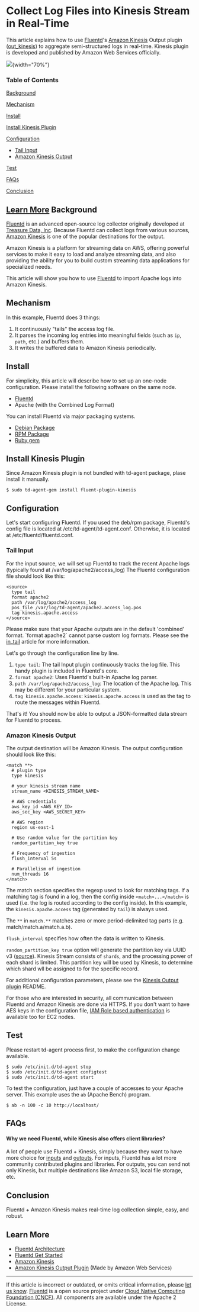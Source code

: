 


Collect Log Files into Kinesis Stream in Real-Time
==================================================

This article explains how to use [Fluentd](http://fluentd.org/)'s
[Amazon Kinesis](https://aws.amazon.com/kinesis/) Output plugin
([out\_kinesis](https://github.com/awslabs/aws-fluent-plugin-kinesis))
to aggregate semi-structured logs in real-time. Kinesis plugin is
developed and published by Amazon Web Services officially.

![](/images/fluentd-kinesis.png){width="70%"}



### Table of Contents

[Background](#background)

[Mechanism](#mechanism)

[Install](#install)

[Install Kinesis Plugin](#install-kinesis-plugin)

[Configuration](#configuration)

-   [Tail Input](#tail-input)
-   [Amazon Kinesis Output](#amazon-kinesis-output)

[Test](#test)

[FAQs](#faqs)

[Conclusion](#conclusion)

[Learn More](#learn-more)
Background
----------

[Fluentd](http://fluentd.org/) is an advanced open-source log collector
originally developed at [Treasure Data,
Inc](http://www.treasuredata.com/). Because Fluentd can collect logs
from various sources, [Amazon Kinesis](https://aws.amazon.com/kinesis/)
is one of the popular destinations for the output.

Amazon Kinesis is a platform for streaming data on AWS, offering
powerful services to make it easy to load and analyze streaming data,
and also providing the ability for you to build custom streaming data
applications for specialized needs.

This article will show you how to use [Fluentd](http://fluentd.org/) to
import Apache logs into Amazon Kinesis.

Mechanism
---------

In this example, Fluentd does 3 things:

1.  It continuously "tails" the access log file.
2.  It parses the incoming log entries into meaningful fields (such as
    `ip`, `path`, etc.) and buffers them.
3.  It writes the buffered data to Amazon Kinesis periodically.

Install
-------

For simplicity, this article will describe how to set up an one-node
configuration. Please install the following software on the same node.

-   [Fluentd](http://fluentd.org/)
-   Apache (with the Combined Log Format)

You can install Fluentd via major packaging systems.

-   [Debian Package](install-by-deb)
-   [RPM Package](install-by-rpm)
-   [Ruby gem](install-by-gem)

Install Kinesis Plugin
----------------------

Since Amazon Kinesis plugin is not bundled with td-agent package, plase
install it manually.

``` {.CodeRay}
$ sudo td-agent-gem install fluent-plugin-kinesis
```

Configuration
-------------

Let's start configuring Fluentd. If you used the deb/rpm package,
Fluentd's config file is located at /etc/td-agent/td-agent.conf.
Otherwise, it is located at /etc/fluentd/fluentd.conf.

### Tail Input

For the input source, we will set up Fluentd to track the recent Apache
logs (typically found at /var/log/apache2/access\_log) The Fluentd
configuration file should look like this:

``` {.CodeRay}
<source>
  type tail
  format apache2
  path /var/log/apache2/access_log
  pos_file /var/log/td-agent/apache2.access_log.pos
  tag kinesis.apache.access
</source>
```
Please make sure that your Apache outputs are in the default
\'combined\' format. \`format apache2\` cannot parse custom log formats.
Please see the [in\_tail](in_tail) article for more information.

Let's go through the configuration line by line.

1.  `type tail`: The tail Input plugin continuously tracks the log file.
    This handy plugin is included in Fluentd's core.
2.  `format apache2`: Uses Fluentd's built-in Apache log parser.
3.  `path /var/log/apache2/access_log`: The location of the Apache log.
    This may be different for your particular system.
4.  `tag kinesis.apache.access`: `kinesis.apache.access` is used as the
    tag to route the messages within Fluentd.

That's it! You should now be able to output a JSON-formatted data stream
for Fluentd to process.

### Amazon Kinesis Output

The output destination will be Amazon Kinesis. The output configuration
should look like this:

``` {.CodeRay}
<match **>
  # plugin type
  type kinesis

  # your kinesis stream name
  stream_name <KINESIS_STREAM_NAME>

  # AWS credentials
  aws_key_id <AWS_KEY_ID>
  aws_sec_key <AWS_SECRET_KEY>

  # AWS region
  region us-east-1

  # Use random value for the partition key
  random_partition_key true

  # Frequency of ingestion
  flush_interval 5s

  # Parallelism of ingestion
  num_threads 16
</match>
```

The match section specifies the regexp used to look for matching tags.
If a matching tag is found in a log, then the config inside
`<match>...</match>` is used (i.e. the log is routed according to the
config inside). In this example, the `kinesis.apache.access` tag
(generated by `tail`) is always used.

The `**` in `match.**` matches zero or more period-delimited tag parts
(e.g. match/match.a/match.a.b).

`flush_interval` specifies how often the data is written to Kinesis.

`random_partition_key true` option will generate the partition key via
UUID v3
([source](https://github.com/awslabs/aws-fluent-plugin-kinesis/blob/master/lib/fluent/plugin/out_kinesis.rb#L210)).
Kinesis Stream consists of `shards`, and the processing power of each
shard is limited. This partition key will be used by Kinesis, to
determine which shard wll be assigned to for the specific record.

For additional configuration parameters, please see the [Kinesis Output
plugin](https://github.com/awslabs/aws-fluent-plugin-kinesis) README.

For those who are interested in security, all communication between
Fluentd and Amazon Kinesis are done via HTTPS. If you don\'t want to
have AES keys in the configuration file, [IAM Role based
authentication](http://docs.aws.amazon.com/kinesis/latest/dev/controlling-access.html)
is available too for EC2 nodes.

Test
----

Please restart td-agent process first, to make the configuration change
available.

``` {.CodeRay}
$ sudo /etc/init.d/td-agent stop
$ sudo /etc/init.d/td-agent configtest
$ sudo /etc/init.d/td-agent start
```

To test the configuration, just have a couple of accesses to your Apache
server. This example uses the `ab` (Apache Bench) program.

``` {.CodeRay}
$ ab -n 100 -c 10 http://localhost/
```

FAQs
----

#### Why we need Fluentd, while Kinesis also offers client libraries?

A lot of people use Fluentd + Kinesis, simply because they want to have
more choice for [inputs](http://www.fluentd.org/datasources) and
[outputs](http://www.fluentd.org/dataoutputs). For inputs, Fluentd has a
lot more community contributed plugins and libraries. For outputs, you
can send not only Kinesis, but multiple destinations like Amazon S3,
local file storage, etc.

Conclusion
----------

Fluentd + Amazon Kinesis makes real-time log collection simple, easy,
and robust.

Learn More
----------

-   [Fluentd Architecture](architecture)
-   [Fluentd Get Started](quickstart)
-   [Amazon Kinesis](https://aws.amazon.com/kinesis/)
-   [Amazon Kinesis Output
    Plugin](https://github.com/awslabs/aws-fluent-plugin-kinesis) (Made
    by Amazon Web Services)


------------------------------------------------------------------------

If this article is incorrect or outdated, or omits critical information,
please [let us
know](https://github.com/fluent/fluentd-docs/issues?state=open).
[Fluentd](http://www.fluentd.org/) is a open source project under [Cloud
Native Computing Foundation (CNCF)](https://cncf.io/). All components
are available under the Apache 2 License.
